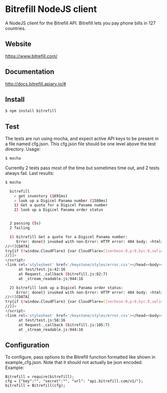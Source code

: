 # Bitrefill NodeJS client
A NodeJS client for the Bitrefill API. Bitrefill lets you pay phone bills in 127 countries.

## Website
https://www.bitrefill.com/

## Documentation

http://docs.bitrefill.apiary.io/#

## Install
```bash
$ npm install bitrefill
```

## Test
The tests are run using mocha, and expect active API keys to be present in a file named cfg.json. This cfg.json file should be one level above the test directory. Usage:

```bash
$ mocha
```

Currently 2 tests pass most of the time but sometimes time out, and 2 tests always fail. Last results:

```bash
$ mocha

  bitrefill
    ✓ get inventory (1691ms)
    ✓ look up a Digicel Panama number (1580ms)
    1) Get a quote for a Digicel Panama number
    2) look up a Digicel Panama order status


  2 passing (5s)
  2 failing

  1) bitrefill Get a quote for a Digicel Panama number:
     Error: done() invoked with non-Error: HTTP error: 404 body: <html><head><meta charset='utf-8'><title>Error</title><script type="text/javascript">
//<![CDATA[
try{if (!window.CloudFlare) {var CloudFlare=[{verbose:0,p:0,byc:0,owlid:"cf",bag2:1,mirage2:0,oracle:0,paths:{cloudflare:"/cdn-cgi/nexp/dok3v=1613a3a185/"},atok:"dc8dfdfd7180cc12c8fe2287c9fd55a1",petok:"83f5f4694d5a8b4a030bc919060ccf10e0e1b772-1432495500-1800",zone:"bitrefill.com",rocket:"0",apps:{"dakwak":{"to_lang":"ru","domain_id":"8422774","from_lang":"en","account_id":"71878"}}}];!function(a,b){a=document.createElement("script"),b=document.getElementsByTagName("script")[0],a.async=!0,a.src="//ajax.cloudflare.com/cdn-cgi/nexp/dok3v=7e13c32551/cloudflare.min.js",b.parentNode.insertBefore(a,b)}()}}catch(e){};
//]]>
</script>
<link rel='stylesheet' href='/keystone/styles/error.css'></head><body><div class='error'><h1 class='error-title'>Sorry, no page could be found at this address (404)</h1><div class="error-message"></div></div></body></html>
      at test/test.js:42:16
      at Request._callback (bitrefill.js:82:7)
      at _stream_readable.js:944:16

  2) bitrefill look up a Digicel Panama order status:
     Error: done() invoked with non-Error: HTTP error: 404 body: <html><head><meta charset='utf-8'><title>Error</title><script type="text/javascript">
//<![CDATA[
try{if (!window.CloudFlare) {var CloudFlare=[{verbose:0,p:0,byc:0,owlid:"cf",bag2:1,mirage2:0,oracle:0,paths:{cloudflare:"/cdn-cgi/nexp/dok3v=1613a3a185/"},atok:"dc8dfdfd7180cc12c8fe2287c9fd55a1",petok:"f823f06c980e5227147f45b596273fd5e42f7fe5-1432495501-1800",zone:"bitrefill.com",rocket:"0",apps:{"dakwak":{"to_lang":"ru","domain_id":"8422774","from_lang":"en","account_id":"71878"}}}];!function(a,b){a=document.createElement("script"),b=document.getElementsByTagName("script")[0],a.async=!0,a.src="//ajax.cloudflare.com/cdn-cgi/nexp/dok3v=7e13c32551/cloudflare.min.js",b.parentNode.insertBefore(a,b)}()}}catch(e){};
//]]>
</script>
<link rel='stylesheet' href='/keystone/styles/error.css'></head><body><div class='error'><h1 class='error-title'>Sorry, no page could be found at this address (404)</h1><div class="error-message"></div></div></body></html>
      at test/test.js:58:16
      at Request._callback (bitrefill.js:105:7)
      at _stream_readable.js:944:16
```

## Configuration
To configure, pass options to the Bitrefill function formatted like shown in example_cfg.json. Note that it should not actually be json encoded. Example:

```
Bitrefill = require(bitrefill);
cfg = {"key":"", "secret":"", "url": "api.bitrefill.com/v1/"};
bitrefill = Bitrefill(cfg);
```
